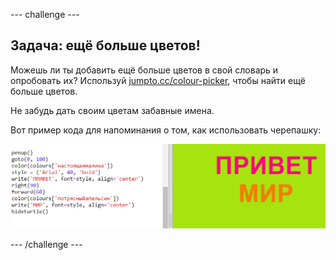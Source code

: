 --- challenge ---

## Задача: ещё больше цветов!

Можешь ли ты добавить ещё больше цветов в свой словарь и опробовать их? Используй <a href="http://jumpto.cc/colour-picker" target="_blank">jumpto.cc/colour-picker</a>, чтобы найти ещё больше цветов.

Не забудь дать своим цветам забавные имена.

Вот пример кода для напоминания о том, как использовать черепашку:

![снимок экрана](images/colourful-challenge1.png)

--- /challenge ---